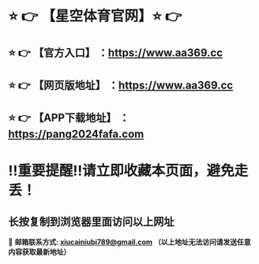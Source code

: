 :star: :point_right: 【星空体育官网】:star: :point_right:
==
:star: :point_right: 【官方入口】 ：https://www.aa369.cc
------
:star: :point_right: 【网页版地址】 ：https://www.aa369.cc
------
:star: :point_right: 【APP下载地址】 ：https://pang2024fafa.com
------
:bangbang:重要提醒:bangbang:请立即收藏本页面，避免走丢！
==

长按复制到浏览器里面访问以上网址
-

:e-mail: __邮箱联系方式: xiucainiubi789@gmail.com （以上地址无法访问请发送任意内容获取最新地址）__
<!---
51banxian/51banxian is a ✨ special ✨ repository because its `README.md` (this file) appears on your GitHub profile.
You can click the Preview link to take a look at your changes.
--->

